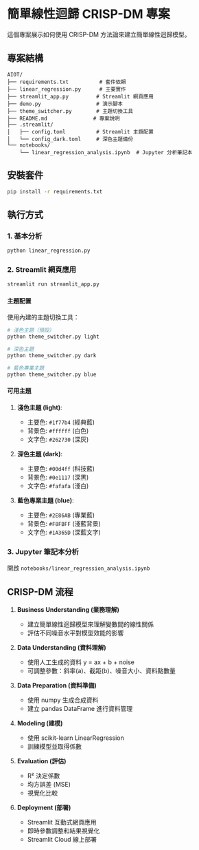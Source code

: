 # 簡單線性迴歸 CRISP-DM 專案

這個專案展示如何使用 CRISP-DM 方法論來建立簡單線性迴歸模型。

## 專案結構
```
AIOT/
├── requirements.txt          # 套件依賴
├── linear_regression.py      # 主要實作
├── streamlit_app.py         # Streamlit 網頁應用
├── demo.py                  # 演示腳本
├── theme_switcher.py        # 主題切換工具
├── README.md               # 專案說明
├── .streamlit/
│   ├── config.toml          # Streamlit 主題配置
│   └── config_dark.toml     # 深色主題備份
└── notebooks/
    └── linear_regression_analysis.ipynb  # Jupyter 分析筆記本
```

## 安裝套件
```bash
pip install -r requirements.txt
```

## 執行方式

### 1. 基本分析
```bash
python linear_regression.py
```

### 2. Streamlit 網頁應用
```bash
streamlit run streamlit_app.py
```

#### 主題配置
使用內建的主題切換工具：

```bash
# 淺色主題（預設）
python theme_switcher.py light

# 深色主題
python theme_switcher.py dark

# 藍色專業主題
python theme_switcher.py blue
```

#### 可用主題
1. **淺色主題 (light)**: 
   - 主要色: `#1f77b4` (經典藍)
   - 背景色: `#ffffff` (白色)
   - 文字色: `#262730` (深灰)

2. **深色主題 (dark)**: 
   - 主要色: `#00d4ff` (科技藍)
   - 背景色: `#0e1117` (深黑)
   - 文字色: `#fafafa` (淺白)

3. **藍色專業主題 (blue)**:
   - 主要色: `#2E86AB` (專業藍)
   - 背景色: `#F8FBFF` (淺藍背景)
   - 文字色: `#1A365D` (深藍文字)

### 3. Jupyter 筆記本分析
開啟 `notebooks/linear_regression_analysis.ipynb`

## CRISP-DM 流程

1. **Business Understanding (業務理解)**
   - 建立簡單線性迴歸模型來理解變數間的線性關係
   - 評估不同噪音水平對模型效能的影響

2. **Data Understanding (資料理解)**
   - 使用人工生成的資料 y = ax + b + noise
   - 可調整參數：斜率(a)、截距(b)、噪音大小、資料點數量

3. **Data Preparation (資料準備)**
   - 使用 numpy 生成合成資料
   - 建立 pandas DataFrame 進行資料管理

4. **Modeling (建模)**
   - 使用 scikit-learn LinearRegression
   - 訓練模型並取得係數

5. **Evaluation (評估)**
   - R² 決定係數
   - 均方誤差 (MSE)
   - 視覺化比較

6. **Deployment (部署)**
   - Streamlit 互動式網頁應用
   - 即時參數調整和結果視覺化
   - Streamlit Cloud 線上部署

